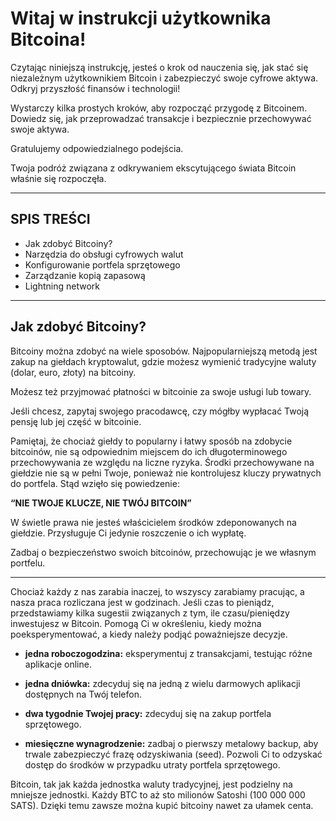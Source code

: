# Witaj w instrukcji użytkownika Bitcoina!

Czytając niniejszą instrukcję, jesteś o krok od nauczenia się, jak stać się niezależnym użytkownikiem Bitcoin i zabezpieczyć swoje cyfrowe aktywa. Odkryj przyszłość finansów i technologii!

Wystarczy kilka prostych kroków, aby rozpocząć przygodę z Bitcoinem. Dowiedz się, jak przeprowadzać transakcje i bezpiecznie przechowywać swoje aktywa.

Gratulujemy odpowiedzialnego podejścia.

Twoja podróż związana z odkrywaniem ekscytującego świata Bitcoin właśnie się rozpoczęła.

***

## SPIS TREŚCI

- Jak zdobyć Bitcoiny?
- Narzędzia do obsługi cyfrowych walut
- Konfigurowanie portfela sprzętowego
- Zarządzanie kopią zapasową
- Lightning network

***

## Jak zdobyć Bitcoiny?

Bitcoiny można zdobyć na wiele sposobów. Najpopularniejszą metodą jest zakup na giełdach kryptowalut, gdzie możesz wymienić tradycyjne waluty (dolar, euro, złoty) na bitcoiny.

Możesz też przyjmować płatności w bitcoinie za swoje usługi lub towary.

Jeśli chcesz, zapytaj swojego pracodawcę, czy mógłby wypłacać Twoją pensję lub jej część w bitcoinie.

Pamiętaj, że chociaż giełdy to popularny i łatwy sposób na zdobycie bitcoinów, nie są odpowiednim miejscem do ich długoterminowego przechowywania ze względu na liczne ryzyka. Środki przechowywane na giełdzie nie są w pełni Twoje, ponieważ nie kontrolujesz kluczy prywatnych do portfela. Stąd wzięło się powiedzenie:

**“NIE TWOJE KLUCZE, NIE TWÓJ BITCOIN”**

W świetle prawa nie jesteś właścicielem środków zdeponowanych na giełdzie. Przysługuje Ci jedynie roszczenie o ich wypłatę.

Zadbaj o bezpieczeństwo swoich bitcoinów, przechowując je we własnym portfelu.

***

Chociaż każdy z nas zarabia inaczej, to wszyscy zarabiamy pracując, a nasza praca rozliczana jest w godzinach. Jeśli czas to pieniądz, przedstawiamy kilka sugestii związanych z tym, ile czasu/pieniędzy inwestujesz w Bitcoin. Pomogą Ci w określeniu, kiedy można poeksperymentować, a kiedy należy podjąć poważniejsze decyzje.

- **jedna roboczogodzina:**
eksperymentuj z transakcjami, testując różne aplikacje online.

- **jedna dniówka:**
zdecyduj się na jedną z wielu darmowych aplikacji dostępnych na Twój telefon.

- **dwa tygodnie Twojej pracy:**
zdecyduj się na zakup portfela sprzętowego.

- **miesięczne wynagrodzenie:**
zadbaj o pierwszy metalowy backup, aby trwale zabezpieczyć frazę odzyskiwania (seed). Pozwoli Ci to odzyskać dostęp do środków w przypadku utraty portfela sprzętowego.

Bitcoin, tak jak każda jednostka waluty tradycyjnej, jest podzielny na mniejsze jednostki. Każdy BTC to aż sto milionów Satoshi (100 000 000 SATS). Dzięki temu zawsze można kupić bitcoiny nawet za ułamek centa.